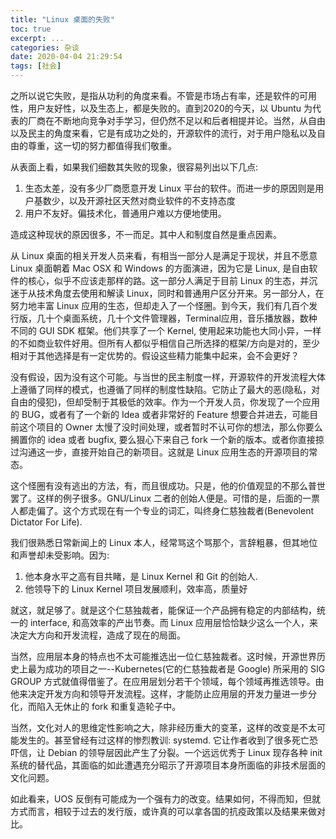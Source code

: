 ```yaml
---
title: "Linux 桌面的失败"
toc: true
excerpt: ...
categories: 杂谈
date: 2020-04-04 21:29:54
tags: [社会]
---
```


之所以说它失败，是指从功利的角度来看。不管是市场占有率，还是软件的可用性，用户友好性，以及生态上，都是失败的。直到2020的今天，以 Ubuntu 为代表的厂商在不断地向竞争对手学习，但仍然不足以和后者相提并论。当然，从自由以及民主的角度来看，它是有成功之处的，开源软件的流行，对于用户隐私以及自由的尊重，这一切的努力都值得我们敬重。

从表面上看，如果我们细数其失败的现象，很容易列出以下几点:

1. 生态太差，没有多少厂商愿意开发 Linux 平台的软件。而进一步的原因则是用户基数少，以及开源社区天然对商业软件的不支持态度
2. 用户不友好。偏技术化，普通用户难以方便地使用。

造成这种现状的原因很多，不一而足。其中人和制度自然是重点因素。

从 Linux 桌面的相关开发人员来看，有相当一部分人是满足于现状，并且不愿意 Linux 桌面朝着 Mac OSX 和 Windows 的方面演进，因为它是 Linux, 是自由软件的核心，似乎不应该走那样的路。这一部分人满足于目前 Linux 的生态，并沉迷于从技术角度去使用和解读 Linux，同时和普通用户区分开来。另一部分人，在努力地丰富 Linux 应用的生态，但却走入了一个怪圈。到今天，我们有几百个发行版，几十个桌面系统，几十个文件管理器，Terminal应用，音乐播放器，数种不同的 GUI SDK 框架。他们共享了一个 Kernel, 使用起来功能也大同小异，一样的不如商业软件好用。但所有人都似乎相信自己所选择的框架/方向是对的，至少相对于其他选择是有一定优势的。假设这些精力能集中起来，会不会更好？

没有假设，因为没有这个可能。与当世的民主制度一样，开源软件的开发流程大体上遵循了同样的模式，也遵循了同样的制度性缺陷。它防止了最大的恶(隐私，对自由的侵犯)，但却受制于其极低的效率。作为一个开发人员，你发现了一个应用的 BUG，或者有了一个新的 Idea 或者非常好的 Feature 想要合并进去，可能目前这个项目的 Owner 太慢了没时间处理，或者暂时不认可你的想法，那么你要么搁置你的 idea 或者 bugfix, 要么狠心下来自己 fork 一个新的版本。或者你直接掠过沟通这一步，直接开始自己的新项目。这就是 Linux 应用生态的开源项目的常态。


这个怪圈有没有逃出的方法，有，而且很成功。只是，他的价值观显的不那么普世罢了。这样的例子很多。GNU/Linux 二者的创始人便是。可惜的是，后面的一票人都走偏了。这个方式现在有一个专业的词汇，叫终身仁慈独裁者(Benevolent Dictator For Life).

我们很熟悉日常新闻上的 Linux 本人，经常骂这个骂那个，言辞粗暴，但其地位和声誉却未受影响。因为:

1. 他本身水平之高有目共睹，是 Linux Kernel 和 Git 的创始人.
2. 他领导下的 Linux Kernel 项目发展顺利，效率高，质量好

就这，就足够了。就是这个仁慈独裁者，能保证一个产品拥有稳定的内部结构，统一的 interface, 和高效率的产出节奏。而 Linux 应用层恰恰缺少这么一个人，来决定大方向和开发流程，造成了现在的局面。

当然，应用层本身的特点也不太可能推选出一位仁慈独裁者。这时候，开源世界历史上最为成功的项目之一--Kubernetes(它的仁慈独裁者是 Google) 所采用的 SIG GROUP 方式就值得借鉴了。在应用层划分若干个领域，每个领域再推选领导。由他来决定开发方向和领导开发流程。这样，才能防止应用层的开发力量进一步分化，而陷入无休止的 fork 和重复造轮子中。

当然，文化对人的思维定性影响之大，除非经历重大的变革，这样的改变是不太可能发生的。甚至曾经有过这样的惨烈教训: systemd. 它让作者收到了很多死亡恐吓信，让 Debian 的领导层因此产生了分裂。一个远远优秀于 Linux 现存各种 init 系统的替代品，其面临的如此遭遇充分昭示了开源项目本身所面临的非技术层面的文化问题。

如此看来，UOS 反倒有可能成为一个强有力的改变。结果如何，不得而知，但就方式而言，相较于过去的发行版，或许真的可以拿各国的抗疫政策以及结果来做对比。



